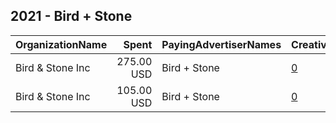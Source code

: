 ## 2021 - Bird + Stone 
|OrganizationName|Spent|PayingAdvertiserNames|CreativeUrls|Impressions|Genders|AgeBrackets|CountryCodes|BillingAddresses|CandidateBallotInformation|
|:---|---:|:---|:---|---:|:---|:---|:---|:---|:---|
|Bird & Stone  Inc|275.00 USD|Bird + Stone|[0](https://www.snap.com/political-ads/asset/b4e2eaabc632f45d9fe60c9c38152377aab28dc919bad4453d597f0b756666c3?mediaType=mp4)|44,915|FEMALE|20+|united states|US||
|Bird & Stone  Inc|105.00 USD|Bird + Stone|[0](https://www.snap.com/political-ads/asset/a86fad31ef47d2abacf07d38a13bbaf615a65ce6d983278f104ef9d6bfbe29ff?mediaType=mp4)|13,907|FEMALE|20+|united states|US||
